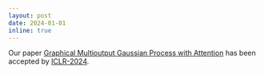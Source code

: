 ```yaml
---
layout: post
date: 2024-01-01
inline: true
---
```


Our paper <a href="https://openreview.net/pdf?id=6N8TW504aa">Graphical Multioutput Gaussian Process with Attention</a> has been accepted by <a href="https://iclr.cc/">ICLR-2024</a>. 